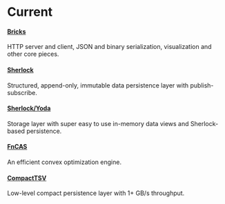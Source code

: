 # Current

#### [Bricks](https://github.com/C5T/Current/blob/master/Bricks/README.md)
HTTP server and client, JSON and binary serialization, visualization and other core pieces.

#### [Sherlock](https://github.com/C5T/Current/blob/master/Sherlock/README.md)
Structured, append-only, immutable data persistence layer with publish-subscribe.

#### [Sherlock/Yoda](https://github.com/C5T/Current/blob/master/Sherlock/Yoda/README.md)
Storage layer with super easy to use in-memory data views and Sherlock-based persistence.

#### [FnCAS](https://github.com/C5T/Current/blob/master/FnCAS/README.md)
An efficient convex optimization engine.

#### [CompactTSV](https://github.com/C5T/Current/blob/master/CompactTSV/)
Low-level compact persistence layer with 1+ GB/s throughput.
